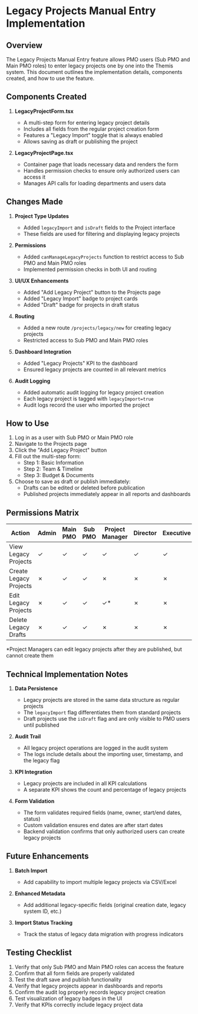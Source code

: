 # Legacy Projects Manual Entry Implementation

## Overview

The Legacy Projects Manual Entry feature allows PMO users (Sub PMO and Main PMO roles) to enter legacy projects one by one into the Themis system. This document outlines the implementation details, components created, and how to use the feature.

## Components Created

1. **LegacyProjectForm.tsx**
   - A multi-step form for entering legacy project details
   - Includes all fields from the regular project creation form
   - Features a "Legacy Import" toggle that is always enabled
   - Allows saving as draft or publishing the project

2. **LegacyProjectPage.tsx**
   - Container page that loads necessary data and renders the form
   - Handles permission checks to ensure only authorized users can access it
   - Manages API calls for loading departments and users data

## Changes Made

1. **Project Type Updates**
   - Added `legacyImport` and `isDraft` fields to the Project interface
   - These fields are used for filtering and displaying legacy projects

2. **Permissions**
   - Added `canManageLegacyProjects` function to restrict access to Sub PMO and Main PMO roles
   - Implemented permission checks in both UI and routing

3. **UI/UX Enhancements**
   - Added "Add Legacy Project" button to the Projects page
   - Added "Legacy Import" badge to project cards
   - Added "Draft" badge for projects in draft status

4. **Routing**
   - Added a new route `/projects/legacy/new` for creating legacy projects
   - Restricted access to Sub PMO and Main PMO roles

5. **Dashboard Integration**
   - Added "Legacy Projects" KPI to the dashboard
   - Ensured legacy projects are counted in all relevant metrics

6. **Audit Logging**
   - Added automatic audit logging for legacy project creation
   - Each legacy project is tagged with `legacyImport=true`
   - Audit logs record the user who imported the project

## How to Use

1. Log in as a user with Sub PMO or Main PMO role
2. Navigate to the Projects page
3. Click the "Add Legacy Project" button
4. Fill out the multi-step form:
   - Step 1: Basic Information
   - Step 2: Team & Timeline
   - Step 3: Budget & Documents
5. Choose to save as draft or publish immediately:
   - Drafts can be edited or deleted before publication
   - Published projects immediately appear in all reports and dashboards

## Permissions Matrix

| Action                   | Admin | Main PMO | Sub PMO | Project Manager | Director | Executive |
|--------------------------|-------|----------|---------|-----------------|----------|-----------|
| View Legacy Projects     | ✓     | ✓        | ✓       | ✓               | ✓        | ✓         |
| Create Legacy Projects   | ✗     | ✓        | ✓       | ✗               | ✗        | ✗         |
| Edit Legacy Projects     | ✗     | ✓        | ✓       | ✓*              | ✗        | ✗         |
| Delete Legacy Drafts     | ✗     | ✓        | ✓       | ✗               | ✗        | ✗         |

*Project Managers can edit legacy projects after they are published, but cannot create them

## Technical Implementation Notes

1. **Data Persistence**
   - Legacy projects are stored in the same data structure as regular projects
   - The `legacyImport` flag differentiates them from standard projects
   - Draft projects use the `isDraft` flag and are only visible to PMO users until published

2. **Audit Trail**
   - All legacy project operations are logged in the audit system
   - The logs include details about the importing user, timestamp, and the legacy flag

3. **KPI Integration**
   - Legacy projects are included in all KPI calculations
   - A separate KPI shows the count and percentage of legacy projects

4. **Form Validation**
   - The form validates required fields (name, owner, start/end dates, status)
   - Custom validation ensures end dates are after start dates
   - Backend validation confirms that only authorized users can create legacy projects

## Future Enhancements

1. **Batch Import**
   - Add capability to import multiple legacy projects via CSV/Excel
   
2. **Enhanced Metadata**
   - Add additional legacy-specific fields (original creation date, legacy system ID, etc.)
   
3. **Import Status Tracking**
   - Track the status of legacy data migration with progress indicators

## Testing Checklist

1. Verify that only Sub PMO and Main PMO roles can access the feature
2. Confirm that all form fields are properly validated
3. Test the draft save and publish functionality
4. Verify that legacy projects appear in dashboards and reports
5. Confirm the audit log properly records legacy project creation
6. Test visualization of legacy badges in the UI
7. Verify that KPIs correctly include legacy project data 